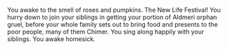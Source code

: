 You awake to the smell of roses and pumpkins. The New Life Festival! You hurry down to join your siblings in getting your portion of Aldmeri orphan gruel,
before your whole family sets out to bring food and presents to the poor people, many of them Chimer. You sing along happily with your siblings.
You awake homesick.
